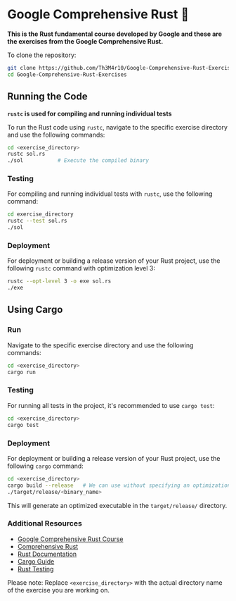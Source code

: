# Google Comprehensive Rust 🦀

**This is the Rust fundamental course developed by Google and these are the exercises from the Google Comprehensive Rust.**

To clone the repository:


```bash
git clone https://github.com/Th3M4r10/Google-Comprehensive-Rust-Exercises
cd Google-Comprehensive-Rust-Exercises
```
## Running the Code
**`rustc` is used for compiling and running individual tests**

To run the Rust code using `rustc`, navigate to the specific exercise directory and use the following commands:

```bash
cd <exercise_directory>
rustc sol.rs    
./sol           # Execute the compiled binary
```

### Testing

For compiling and running individual tests with `rustc`, use the following command:

```bash
cd exercise_directory
rustc --test sol.rs   
./sol
```

### Deployment

For deployment or building a release version of your Rust project, use the following `rustc` command with optimization level  3:

```bash
rustc --opt-level 3 -o exe sol.rs
./exe
```
## Using Cargo

### Run

Navigate to the specific exercise directory and use the following commands:

```bash
cd <exercise_directory>
cargo run
```

### Testing

For running all tests in the project, it's recommended to use `cargo test`:

```bash
cd <exercise_directory>
cargo test
```

### Deployment

For deployment or building a release version of your Rust project, use the following `cargo` command:

```bash
cd <exercise_directory>
cargo build --release   # We can use without specifying an optimization level 
./target/release/<binary_name>

```

This will generate an optimized executable in the `target/release/` directory.

### Additional Resources
- [Google Comprehensive Rust Course](https://google.github.io/comprehensive-rust/)
- [Comprehensive Rust](https://github.com/google/comprehensive-rust)
- [Rust Documentation](https://doc.rust-lang.org/)
- [Cargo Guide](https://doc.rust-lang.org/cargo/)
- [Rust Testing](https://doc.rust-lang.org/book/ch11-00-testing.html)

Please note: Replace `<exercise_directory>` with the actual directory name of the exercise you are working on.